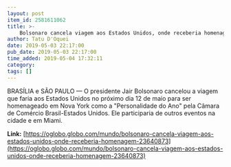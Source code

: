 ```yaml
---
layout: post
item_id: 2581611062
title: >-
    Bolsonaro cancela viagem aos Estados Unidos, onde receberia homenagem
author: Tatu D'Oquei
date: 2019-05-03 22:17:00
pub_date: 2019-05-03 22:17:00
time_added: 2019-05-04 17:32:11
category: 
tags: []
---
```


BRASÍLIA e SÃO PAULO — O presidente Jair Bolsonaro cancelou a viagem que faria aos Estados Unidos no próximo dia 12 de maio para ser homenageado em Nova York como a "Personalidade do Ano" pela Câmara de Comércio Brasil-Estados Unidos. Ele participaria de outros eventos na cidade e em Miami.

**Link:** [https://oglobo.globo.com/mundo/bolsonaro-cancela-viagem-aos-estados-unidos-onde-receberia-homenagem-23640873](https://oglobo.globo.com/mundo/bolsonaro-cancela-viagem-aos-estados-unidos-onde-receberia-homenagem-23640873)

